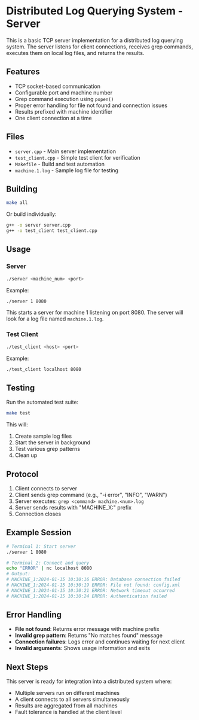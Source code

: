 # Distributed Log Querying System - Server

This is a basic TCP server implementation for a distributed log querying system. The server listens for client connections, receives grep commands, executes them on local log files, and returns the results.

## Features

- TCP socket-based communication
- Configurable port and machine number
- Grep command execution using `popen()`
- Proper error handling for file not found and connection issues
- Results prefixed with machine identifier
- One client connection at a time

## Files

- `server.cpp` - Main server implementation
- `test_client.cpp` - Simple test client for verification
- `Makefile` - Build and test automation
- `machine.1.log` - Sample log file for testing

## Building

```bash
make all
```

Or build individually:
```bash
g++ -o server server.cpp
g++ -o test_client test_client.cpp
```

## Usage

### Server
```bash
./server <machine_num> <port>
```

Example:
```bash
./server 1 8080
```

This starts a server for machine 1 listening on port 8080. The server will look for a log file named `machine.1.log`.

### Test Client
```bash
./test_client <host> <port>
```

Example:
```bash
./test_client localhost 8080
```

## Testing

Run the automated test suite:
```bash
make test
```

This will:
1. Create sample log files
2. Start the server in background
3. Test various grep patterns
4. Clean up

## Protocol

1. Client connects to server
2. Client sends grep command (e.g., "-i error", "INFO", "WARN")
3. Server executes: `grep <command> machine.<num>.log`
4. Server sends results with "MACHINE_X:" prefix
5. Connection closes

## Example Session

```bash
# Terminal 1: Start server
./server 1 8080

# Terminal 2: Connect and query
echo "ERROR" | nc localhost 8080
# Output:
# MACHINE_1:2024-01-15 10:30:16 ERROR: Database connection failed
# MACHINE_1:2024-01-15 10:30:19 ERROR: File not found: config.xml
# MACHINE_1:2024-01-15 10:30:21 ERROR: Network timeout occurred
# MACHINE_1:2024-01-15 10:30:24 ERROR: Authentication failed
```

## Error Handling

- **File not found**: Returns error message with machine prefix
- **Invalid grep pattern**: Returns "No matches found" message
- **Connection failures**: Logs error and continues waiting for next client
- **Invalid arguments**: Shows usage information and exits

## Next Steps

This server is ready for integration into a distributed system where:
- Multiple servers run on different machines
- A client connects to all servers simultaneously
- Results are aggregated from all machines
- Fault tolerance is handled at the client level
